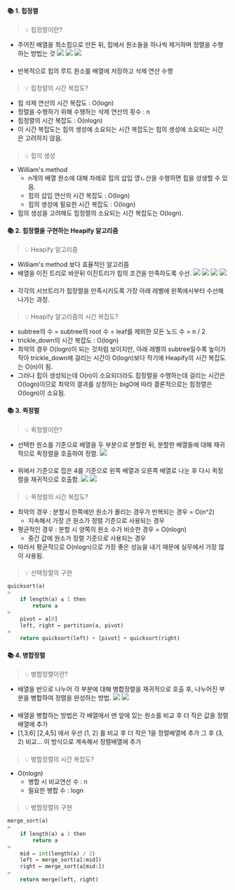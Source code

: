 #### 📚 1. 힙정렬
> 💡 힙정렬이란?
* 주어진 배열을 최소힙으로 만든 뒤, 힙에서 원소들을 하나씩 제거하며 정렬을 수행하는 방법는 것
![](https://velog.velcdn.com/images/codudals98/post/3c4ef292-7c5c-4bee-a761-f480bc0114a1/image.png)
![](https://velog.velcdn.com/images/codudals98/post/df0ff111-174f-490b-94f7-709d51c311c4/image.png)
![](https://velog.velcdn.com/images/codudals98/post/1ecb6fa7-200b-4482-b943-6eaa04e1afe4/image.png)
####
* 반복적으로 힙의 루트 원소를 배열에 저장하고 삭제 연산 수행
####
> 💡 힙정렬의 시간 복잡도?
* 힙 삭제 연산의 시간 복잡도 : O(logn)
* 정렬을 수행하기 위해 수행하는 삭제 연산의 횟수 : n
* 힙정렬의 시간 복잡도 : O(nlogn)
* 이 시간 복잡도는 힙의 생성에 소요되는 시간 복잡도는 힙의 생성에 소요되는 시간은 고려하지 않음.
####
> 💡 힙의 생성 
* William's method
    * n개의 배열 원소에 대해 차례로 힙의 삽입 영ㄴ산을 수행하면 힙을 성생할 수 있음.
    * 힙의 삽입 연산의 시간 복잡도 : O(logn)
    * 힙의 생성에 필요한 시간 복잡도 : O(logn)
* 힙의 생성을 고려해도 힙정렬의 소요되는 시간 복잡도는 O(logn).
####

#### 📚 2. 힙정렬을 구현하는 Heapify 알고리즘
> 💡 Heapify 알고리즘
* William's method 보다 효율적인 알고리즘
* 배열을 이진 트리로 바꾼뒤 이진트리가 힙의 조건을 만족하도록 수선.
![](https://velog.velcdn.com/images/codudals98/post/46cea3bf-4301-430d-a96c-ad497b2c89f2/image.png)
![](https://velog.velcdn.com/images/codudals98/post/d8469daf-86be-454b-b684-933e15b59f2a/image.png)
![](https://velog.velcdn.com/images/codudals98/post/986011d3-66a4-4a23-aaa4-54d1524389cf/image.png)
![](https://velog.velcdn.com/images/codudals98/post/898c0576-d16b-4904-930f-b7ef100e2ed0/image.png)
####
* 각각의 서브트리가 힙정렬을 만족시키도록 가장 아래 레벨에 왼쪽에서부터 수선해 나가는 과정.
####
> 💡 Heapify 알고리즘의 시간 복잡도?
* subtree의 수 = subtree의 root 수 = leaf를 제외한 모든 노드 수 = n / 2
* trickle_down의 시간 복잡도 : O(logn)
* 최악의 경우 O(logn)이 되는 것처럼 보이지만, 아래 레벨의 subtree일수록 높이가 작아 trickle_down에 걸리는 시간이 O(logn)보다 작기에 Heapify의 시간 복잡도는 O(n)이 됨.
* 그러나 힙이 생성되는데 O(n)이 소요되더라도 힙정렬을 수행하는데 걸리는 시간은 O(logn)이므로 최악의 결과를 상정하는 bigO에 따라 결론적으로는 힙정렬은 O(logn)이 소요됨.
####

#### 📚 3. 퀵정렬
> 💡 퀵정렬이란?
* 선택한 원소를 기준으로 배열을 두 부분으로 분할한 뒤, 분할한 배열들에 대해 재귀적으로 퀵정렬을 호출하여 정렬.
![](https://velog.velcdn.com/images/codudals98/post/05f995e8-76c0-415b-993d-5e49a101001b/image.png)
####
* 위에서 기준으로 잡은 4를 기준으로 왼쪽 배열과 오른쪽 배열로 나눈 후 다시 퀵정렬을 재귀적으로 호출함.
![](https://velog.velcdn.com/images/codudals98/post/b79beb46-cadf-443b-b6f0-db634d4a27f5/image.png)
![](https://velog.velcdn.com/images/codudals98/post/51d75c4d-85bd-478c-bf68-76c22185d120/image.png)
####
> 💡 퀵정렬의 시간 복잡도?
* 최악의 경우 : 분할시 한쪽에만 원소가 몰리는 경우가 반복되는 경우 = O(n^2)
    * 지속해서 가장 큰 원소가 정렬 기준으로 사용되는 경우
* 평균적인 경우 : 분할 시 양쪽의 원소 수가 비슷한 경우 = O(nlogn)
    * 중간 값에 원소가 정렬 기준으로 사용되는 경우
* 따라서 평균적으로 O(nlogn)으로 가장 좋은 성능을 내기 때문에 실무에서 가장 많이 사용됨.    
####
> 💡 선택정렬의 구현
```py
quicksort(a)
>
	if length(a) ≤ 1 then
		return a
>        
	pivot ← a[0]
	left, right ← partition(a, pivot)
>    
	return quicksort(left) + [pivot] + quicksort(right)
```
####

#### 📚 4. 병합정렬
> 💡 병합정렬이란?
* 배열을 반으로 나누어 각 부분에 대해 병합정렬을 재귀적으로 호출 후, 나누어진 부분을 병합하여 정렬을 완성하는 방법.
![](https://velog.velcdn.com/images/codudals98/post/1a8542c9-78ef-4a35-b4d8-0d27f1fe861e/image.png)
![](https://velog.velcdn.com/images/codudals98/post/0520b265-ae22-4296-b215-523b7ad84201/image.png)
####
* 배열을 병합하는 방법은 각 배열에서 맨 앞에 있는 원소를 비교 후 더 작은 값을 정렬배열에 추가 
* [1,3,6] [2,4,5] 에서 우선 (1, 2) 를 비교 후 더 작은 1을 정렬배열에 추가 그 후 (3, 2) 비교... 이 방식으로 계속해서 정렬배열에 추가
####
> 💡 병합정렬의 시간 복잡도?
* O(nlogn)
    * 병합 시 비교연산 수 : n
    * 필요한 병합 수 : logn
####
> 💡 병합정렬의 구현
```py
merge_sort(a)
>
	if length(a) ≤ 1 then
		return a
>        
	mid ← int(length(a) / 2)
	left ← merge_sort(a[:mid])
	right ← merge_sort(a[mid:])
>    
	return merge(left, right)
```